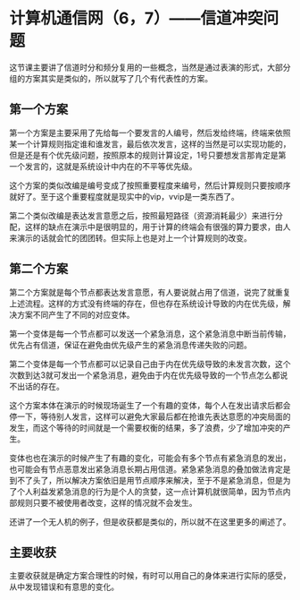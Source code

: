 # 计算机通信网（6，7）——信道冲突问题

这节课主要讲了信道时分和频分复用的一些概念，当然是通过表演的形式，大部分组的方案其实是类似的，所以就写了几个有代表性的方案。

## 第一个方案

第一个方案是主要采用了先给每一个要发言的人编号，然后发给终端，终端来依照某一个计算规则指定谁和谁发言，最后依次发言，这样的当然是可以实现功能的，但是还是有个优先级问题，按照原本的规则计算设定，1号只要想发言那肯定是第一个发言的，这就是系统设计中内在的不平等优先级。

这个方案的类似改编是编号变成了按照重要程度来编号，然后计算规则只要按顺序就好了。至于这个重要程度就是现实中的vip，vvip是一类东西了。

第二个类似改编是表达发言意愿之后，按照最短路径（资源消耗最少）来进行分配，这样的缺点在演示中是很明显的，用于计算的终端会有很强的算力要求，由人来演示的话就会忙的团团转。但实际上也是对上一个计算规则的改变。

## 第二个方案

第二个方案就是每个节点都表达发言意愿，有人要说就占用了信道，说完了就重复上述流程。这样的方式没有终端的存在，但也存在系统设计导致的内在优先级，解决方案不同产生了不同的对应变体。

第一个变体是每一个节点都可以发送一个紧急消息，这个紧急消息中断当前传输，优先占有信道，保证在避免由优先级产生的紧急消息传递失败的问题。

第二个变体是每一个节点都可以记录自己由于内在优先级导致的未发言次数，这个次数到达3就可发出一个紧急消息，避免由于内在优先级导致的一个节点怎么都说不出话的存在。

这个方案本体在演示的时候现场诞生了一个有趣的变体，每个人在发出请求后都会停一下，等待别人发言，这样可以避免大家最后都在抢谁先表达意愿的冲突局面的发生，而这个等待的时间就是一个需要权衡的结果，多了浪费，少了增加冲突的产生。

变体也也在演示的时候产生了有趣的变化，可能会有多个节点有紧急消息的发出，也可能会有节点恶意发出紧急消息长期占用信道。紧急紧急消息的叠加做法肯定是到不了头了，所以解决方案依旧是用节点顺序来解决，至于不是紧急消息，但是为了个人利益发紧急消息的行为是个人的贪婪，这一点计算机就很简单，因为节点内部规则只要不被使用者改变，这样的情况就不会发生。

还讲了一个无人机的例子，但是收获都是类似的，所以就不在这里更多的阐述了。

## 主要收获

主要收获就是确定方案合理性的时候，有时可以用自己的身体来进行实际的感受，从中发现错误和有意思的变化。
